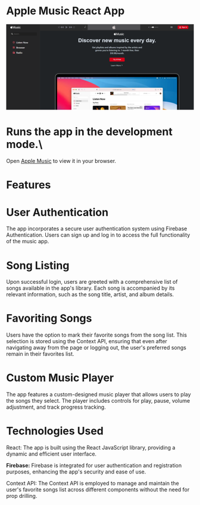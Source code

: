 # Apple Music React App
<img src="https://github.com/Reshavji/Apple-Music-Clone---React-Project-2---4wupes2k4nt7/blob/main/Screenshot%202023-08-29%20125203.png" alt="apple">

# Runs the app in the development mode.\
Open [Apple Music](https://spiffy-salamander-eed20a.netlify.app/) to view it in your browser.

# Features
# User Authentication
The app incorporates a secure user authentication system using Firebase Authentication. Users can sign up and log in to access the full functionality of the music app.

# Song Listing
Upon successful login, users are greeted with a comprehensive list of songs available in the app's library. Each song is accompanied by its relevant information, such as the song title, artist, and album details.

# Favoriting Songs
Users have the option to mark their favorite songs from the song list. This selection is stored using the Context API, ensuring that even after navigating away from the page or logging out, the user's preferred songs remain in their favorites list.

# Custom Music Player
The app features a custom-designed music player that allows users to play the songs they select. The player includes controls for play, pause, volume adjustment, and track progress tracking.

# Technologies Used
React: The app is built using the React JavaScript library, providing a dynamic and efficient user interface.

<b>Firebase:</b> Firebase is integrated for user authentication and registration purposes, enhancing the app's security and ease of use.

Context API: The Context API is employed to manage and maintain the user's favorite songs list across different components without the need for prop drilling.
